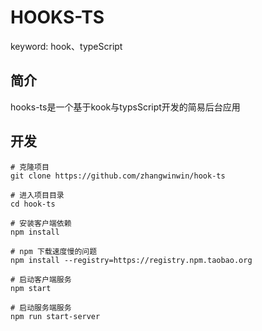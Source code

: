 # HOOKS-TS
keyword: hook、typeScript

## 简介
hooks-ts是一个基于kook与typsScript开发的简易后台应用

## 开发
```
# 克隆项目
git clone https://github.com/zhangwinwin/hook-ts

# 进入项目目录
cd hook-ts

# 安装客户端依赖
npm install

# npm 下载速度慢的问题
npm install --registry=https://registry.npm.taobao.org

# 启动客户端服务
npm start

# 启动服务端服务
npm run start-server
```
